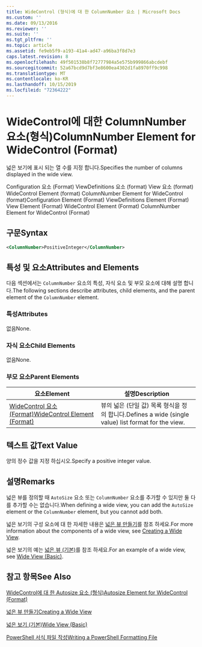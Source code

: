 ```yaml
---
title: WideControl (형식)에 대 한 ColumnNumber 요소 | Microsoft Docs
ms.custom: ''
ms.date: 09/13/2016
ms.reviewer: ''
ms.suite: ''
ms.tgt_pltfrm: ''
ms.topic: article
ms.assetid: fe9eb5f9-a193-41a4-ad47-a96ba3f8d7e3
caps.latest.revision: 8
ms.openlocfilehash: 49f501538b8f72777984a5e575b999866abcdebf
ms.sourcegitcommit: 52a67bcd9d7bf3e8600ea4302d1fa8970ff9c998
ms.translationtype: MT
ms.contentlocale: ko-KR
ms.lasthandoff: 10/15/2019
ms.locfileid: "72364222"
---
```

# <a name="columnnumber-element-for-widecontrol-format"></a><span data-ttu-id="3bd1e-102">WideControl에 대한 ColumnNumber 요소(형식)</span><span class="sxs-lookup"><span data-stu-id="3bd1e-102">ColumnNumber Element for WideControl (Format)</span></span>

<span data-ttu-id="3bd1e-103">넓은 보기에 표시 되는 열 수를 지정 합니다.</span><span class="sxs-lookup"><span data-stu-id="3bd1e-103">Specifies the number of columns displayed in the wide view.</span></span>

<span data-ttu-id="3bd1e-104">Configuration 요소 (Format) ViewDefinitions 요소 (format) View 요소 (format) WideControl Element (format) ColumnNumber Element for WideControl (format)</span><span class="sxs-lookup"><span data-stu-id="3bd1e-104">Configuration Element (Format) ViewDefinitions Element (Format) View Element (Format) WideControl Element (Format) ColumnNumber Element for WideControl (Format)</span></span>

## <a name="syntax"></a><span data-ttu-id="3bd1e-105">구문</span><span class="sxs-lookup"><span data-stu-id="3bd1e-105">Syntax</span></span>

```xml
<ColumnNumber>PositiveInteger</ColumnNumber>
```

## <a name="attributes-and-elements"></a><span data-ttu-id="3bd1e-106">특성 및 요소</span><span class="sxs-lookup"><span data-stu-id="3bd1e-106">Attributes and Elements</span></span>

<span data-ttu-id="3bd1e-107">다음 섹션에서는 `ColumnNumber` 요소의 특성, 자식 요소 및 부모 요소에 대해 설명 합니다.</span><span class="sxs-lookup"><span data-stu-id="3bd1e-107">The following sections describe attributes, child elements, and the parent element of the `ColumnNumber` element.</span></span>

### <a name="attributes"></a><span data-ttu-id="3bd1e-108">특성</span><span class="sxs-lookup"><span data-stu-id="3bd1e-108">Attributes</span></span>

<span data-ttu-id="3bd1e-109">없음</span><span class="sxs-lookup"><span data-stu-id="3bd1e-109">None.</span></span>

### <a name="child-elements"></a><span data-ttu-id="3bd1e-110">자식 요소</span><span class="sxs-lookup"><span data-stu-id="3bd1e-110">Child Elements</span></span>

<span data-ttu-id="3bd1e-111">없음</span><span class="sxs-lookup"><span data-stu-id="3bd1e-111">None.</span></span>

### <a name="parent-elements"></a><span data-ttu-id="3bd1e-112">부모 요소</span><span class="sxs-lookup"><span data-stu-id="3bd1e-112">Parent Elements</span></span>

|<span data-ttu-id="3bd1e-113">요소</span><span class="sxs-lookup"><span data-stu-id="3bd1e-113">Element</span></span>|<span data-ttu-id="3bd1e-114">설명</span><span class="sxs-lookup"><span data-stu-id="3bd1e-114">Description</span></span>|
|-------------|-----------------|
|[<span data-ttu-id="3bd1e-115">WideControl 요소 (Format)</span><span class="sxs-lookup"><span data-stu-id="3bd1e-115">WideControl Element (Format)</span></span>](./widecontrol-element-format.md)|<span data-ttu-id="3bd1e-116">뷰의 넓은 (단일 값) 목록 형식을 정의 합니다.</span><span class="sxs-lookup"><span data-stu-id="3bd1e-116">Defines a wide (single value) list format for the view.</span></span>|

## <a name="text-value"></a><span data-ttu-id="3bd1e-117">텍스트 값</span><span class="sxs-lookup"><span data-stu-id="3bd1e-117">Text Value</span></span>

<span data-ttu-id="3bd1e-118">양의 정수 값을 지정 하십시오.</span><span class="sxs-lookup"><span data-stu-id="3bd1e-118">Specify a positive integer value.</span></span>

## <a name="remarks"></a><span data-ttu-id="3bd1e-119">설명</span><span class="sxs-lookup"><span data-stu-id="3bd1e-119">Remarks</span></span>

<span data-ttu-id="3bd1e-120">넓은 뷰를 정의할 때 `AutoSize` 요소 또는 `ColumnNumber` 요소를 추가할 수 있지만 둘 다를 추가할 수는 없습니다.</span><span class="sxs-lookup"><span data-stu-id="3bd1e-120">When defining a wide view, you can add the `AutoSize` element or the `ColumnNumber` element, but you cannot add both.</span></span>

<span data-ttu-id="3bd1e-121">넓은 보기의 구성 요소에 대 한 자세한 내용은 [넓은 뷰 만들기](./creating-a-wide-view.md)를 참조 하세요.</span><span class="sxs-lookup"><span data-stu-id="3bd1e-121">For more information about the components of a wide view, see [Creating a Wide View](./creating-a-wide-view.md).</span></span>

<span data-ttu-id="3bd1e-122">넓은 보기의 예는 [넓은 뷰 (기본)](./wide-view-basic.md)를 참조 하세요.</span><span class="sxs-lookup"><span data-stu-id="3bd1e-122">For an example of a wide view, see [Wide View (Basic)](./wide-view-basic.md).</span></span>

## <a name="see-also"></a><span data-ttu-id="3bd1e-123">참고 항목</span><span class="sxs-lookup"><span data-stu-id="3bd1e-123">See Also</span></span>

[<span data-ttu-id="3bd1e-124">WideControl에 대 한 Autosize 요소 (형식)</span><span class="sxs-lookup"><span data-stu-id="3bd1e-124">Autosize Element for WideControl (Format)</span></span>](./autosize-element-for-widecontrol-format.md)

[<span data-ttu-id="3bd1e-125">넓은 뷰 만들기</span><span class="sxs-lookup"><span data-stu-id="3bd1e-125">Creating a Wide View</span></span>](./creating-a-wide-view.md)

[<span data-ttu-id="3bd1e-126">넓은 보기 (기본)</span><span class="sxs-lookup"><span data-stu-id="3bd1e-126">Wide View (Basic)</span></span>](./wide-view-basic.md)

[<span data-ttu-id="3bd1e-127">PowerShell 서식 파일 작성</span><span class="sxs-lookup"><span data-stu-id="3bd1e-127">Writing a PowerShell Formatting File</span></span>](./writing-a-powershell-formatting-file.md)

